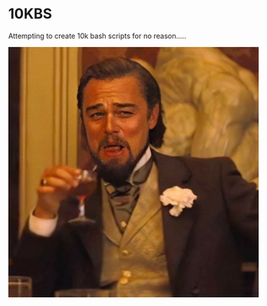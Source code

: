 # 10KBS
Attempting to create 10k bash scripts for no reason.....

![IMAGE](https://github.com/LwaziNcubeX/10KBS/blob/main/d.jpg?raw=true)
